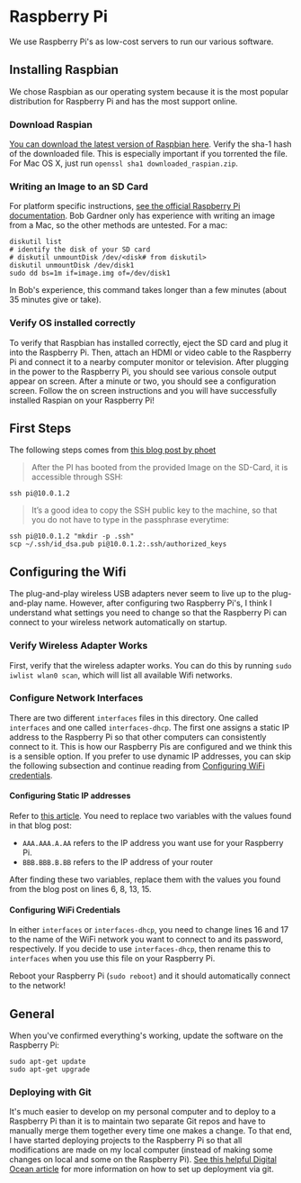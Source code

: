# Raspberry Pi
We use Raspberry Pi's as low-cost servers to run our various software.


## Installing Raspbian
We chose Raspbian as our operating system because it is the most popular
distribution for Raspberry Pi and has the most support online.

### Download Raspian
[You can download the latest version of Raspbian
here](http://www.raspberrypi.org/downloads/). Verify the sha-1 hash of the
downloaded file. This is especially important if you torrented the file. For
Mac OS X, just run `openssl sha1 downloaded_raspian.zip`.

### Writing an Image to an SD Card
For platform specific instructions, [see the official Raspberry Pi
documentation](http://www.raspberrypi.org/documentation/installation/installing-images/).
Bob Gardner only has experience with writing an image from a Mac, so the other
methods are untested. For a mac:
```
diskutil list
# identify the disk of your SD card
# diskutil unmountDisk /dev/<disk# from diskutil>
diskutil unmountDisk /dev/disk1
sudo dd bs=1m if=image.img of=/dev/disk1
```

In Bob's experience, this command takes longer than a few minutes (about 35
minutes give or take).

### Verify OS installed correctly
To verify that Raspbian has installed correctly, eject the SD card and plug it
into the Raspberry Pi. Then, attach an HDMI or video cable to the Raspberry Pi
and connect it to a nearby computer monitor or television. After plugging in
the power to the Raspberry Pi, you should see various console output appear on
screen. After a minute or two, you should see a configuration screen. Follow
the on screen instructions and you will have successfully installed Raspian on
your Raspberry Pi!


## First Steps
The following steps comes from [this blog post by
phoet](http://nofail.de/2013/01/pulling-strings-on-raspberry-pi/)
> After the PI has booted from the provided Image on the SD-Card, it is
> accessible through SSH:
```
ssh pi@10.0.1.2
```
> It’s a good idea to copy the SSH public key to the machine, so that you do
> not have to type in the passphrase everytime:
```
ssh pi@10.0.1.2 "mkdir -p .ssh"
scp ~/.ssh/id_dsa.pub pi@10.0.1.2:.ssh/authorized_keys
```


## Configuring the Wifi
The plug-and-play wireless USB adapters never seem to live up to the
plug-and-play name. However, after configuring two Raspberry Pi's, I think I
understand what settings you need to change so that the Raspberry Pi can
connect to your wireless network automatically on startup.

### Verify Wireless Adapter Works
First, verify that the wireless adapter works. You can do this by running `sudo
iwlist wlan0 scan`, which will list all available Wifi networks.

### Configure Network Interfaces
There are two different `interfaces` files in this directory. One called
`interfaces` and one called `interfaces-dhcp`. The first one assigns a static
IP address to the Raspberry Pi so that other computers can consistently connect
to it. This is how our Raspberry Pis are configured and we think this is a
sensible option. If you prefer to use dynamic IP addresses, you can skip the
following subsection and continue reading from [Configuring WiFi
credentials](#configuring-wifi-credentials).

#### Configuring Static IP addresses
Refer to [this
article](http://www.modmypi.com/blog/tutorial-how-to-give-your-raspberry-pi-a-static-ip-address).
You need to replace two variables with the values found in that blog post:
- `AAA.AAA.A.AA` refers to the IP address you want use for your Raspberry Pi.
- `BBB.BBB.B.BB` refers to the IP address of your router

After finding these two variables, replace them with the values you found from
the blog post on lines 6, 8, 13, 15.

#### Configuring WiFi Credentials
In either `interfaces` or `interfaces-dhcp`, you need to change lines 16 and 17
to the name of the WiFi network you want to connect to and its password,
respectively. If you decide to use `interfaces-dhcp`, then rename this to
`interfaces` when you use this file on your Raspberry Pi.

Reboot your Raspberry Pi (`sudo reboot`) and it should automatically connect to
the network!


## General
When you've confirmed everything's working, update the software on the
Raspberry Pi:
```
sudo apt-get update
sudo apt-get upgrade
```

### Deploying with Git
It's much easier to develop on my personal computer and to deploy to a Raspberry Pi
than it is to maintain two separate Git repos and have to manually merge them together
every time one makes a change. To that end, I have started deploying projects to the
Raspberry Pi so that all modifications are made on my local computer (instead of making
some changes on local and some on the Raspberry Pi). [See this helpful Digital Ocean
article](https://www.digitalocean.com/community/tutorials/how-to-set-up-automatic-deployment-with-git-with-a-vps)
for more information on how to set up deployment via git.
